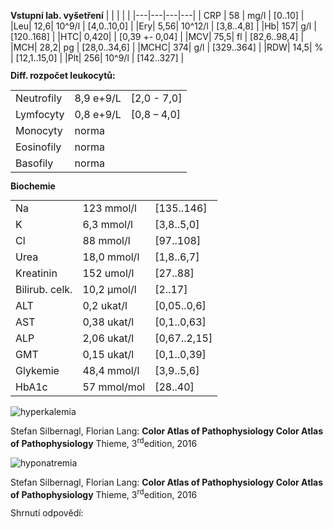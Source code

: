 
<div class="w3-row">
<bdl-tabs idlist="biochemie,hyperkalemia,dehydratation" titlelist="Výsledky vyšetření, Hyperkalémie,Dehydratace"></bdl-tabs>
<div id="biochemie">
<div class="w3-third">
<div class="w3-sand w3-large w3-padding w3-margin">


**Vstupní lab. vyšetření**
| | | | |
|---|---|---|---|
| CRP | 58 | mg/l | [0..10] |
|Leu| 12,6| 10^9/l |	[4,0..10,0] |
|Ery| 5,56| 10^12/l |	[3,8..4,8] |
|Hb| 157| g/l |		[120..168] |
|HTC| 0,420| |		[0,39 +- 0,04] |
|MCV| 75,5| fl |		[82,6..98,4] |
|MCH| 28,2| pg |		[28,0..34,6] |
|MCHC| 374| g/l |		[329..364] |
|RDW| 14,5| % |		[12,1..15,0] |
|Plt| 256| 10^9/l | 		[142..327] |

</div>

</div>
<div class="w3-third">
<div class="w3-sand w3-large w3-padding w3-margin" style="line-height:0.9">

**Diff. rozpočet leukocytů:**

| | | |
|----|------------|------------|
| Neutrofily | 8,9 e+9/L| [2,0 - 7,0] |
| Lymfocyty | 0,8 e+9/L | [0,8 – 4,0] |
| Monocyty | norma | |
| Eosinofily | norma | |
| Basofily | norma | |
**Biochemie**

| | | |
|----|------------|------------|
| Na | 123 mmol/l | [135..146] |
| K | 6,3 mmol/l | [3,8..5,0] |
| Cl | 88 mmol/l | [97..108] |
| Urea | 18,0 mmol/l | [1,8..6,7] |
| Kreatinin | 152 umol/l | [27..88] |
| Bilirub. celk. | 10,2 μmol/l | [2..17] |
| ALT | 0,2 ukat/l | [0,05..0,6] |
| AST | 0,38 ukat/l | [0,1..0,63] |
| ALP | 2,06 ukat/l | [0,67..2,15] |
| GMT | 0,15 ukat/l | [0,1..0,39] |
| Glykemie |  48,4 mmol/l | [3,9..5,6] |
| HbA1c | 57 mmol/mol | [28..40] |

</div>
</div>
</div>

<div class="w3-twothird" id="hyperkalemia">

![hyperkalemia](hyperkalemia.jpg)

Stefan Silbernagl, Florian Lang: **Color Atlas of Pathophysiology
Color Atlas of Pathophysiology** Thieme, 3<sup>rd</sup>edition, 2016 

</div>
<div class="w3-twothird" id="dehydratation">

![hyponatremia](hyponatremia.jpg)

Stefan Silbernagl, Florian Lang: **Color Atlas of Pathophysiology
Color Atlas of Pathophysiology** Thieme, 3<sup>rd</sup>edition, 2016 

</div>


<div class="w3-third  w3-xlarge w3-palatino" style="line-height:1.0">

<div class="w3-padding w3-margin">
<bdl-quizx id="q2.1" type="choice2" 
          question="2.1 Proč má pacient normální hematokrit (0,42), ale erytrocyty mají nižší MCV?" 
          answers="A. Hemokoncentrace a hyperosmolarita z osmotické diurézy zmenšují MCV erytrocytů, ruční dopočet hodnot může také ovlivnit výsledky.|B. Erytrocyty ztrácejí část své membrány průchodem slezinou kvůli poškození v hyperosmolárním prostředí, což snižuje MCV, ale protože nejsou destruovány, hematokrit zůstává normální." 
          correctoptions="true|false" 
          explanations="ano|ne" 
          buttontitle="zkontrolovat odpověď"></bdl-quizx>

<bdl-quizx id="q2.2" type="choice2" 
           question="2.2 Jaký je důvod leukocytózy a co by bylo vhodné doplnit za další vyšetření?" 
           answers="A. Pro vyšetření leukocytózy bych doporučil diferenciální rozpočet leukocytů a CRP test. Leukocytóza a zvýšené CRP na 58 mg/L, hlavně z neutrofilů, naznačují infekci a stresovou reakci, s vyplavením neutrofilů z kostní dřeně a sleziny kvůli glukokortikoidům.|B. Pacient má suspektní konkomitantní hematologické onemocnění. Pacientovi doporučuji provést průtokovou cytometrie z periferní krve a trepanobiopsii k ověření či vyloučení možné leukémie nebo leukemizovaného lymfomu." 
           correctoptions="true|false" 
           explanations="ano|ne" 
           buttontitle="zkontrolovat odpověď"></bdl-quizx>
<bdl-quizx id="q2.3" type="choice2" 
           question="2.3 Proč má pacient hyponatrémii?" 
           answers="A. Hyponatrémie je způsobena osmotickou diurézou a přesuny vody z buněk do extracelulárního prostoru při hyperglykémii, které ředí sodík, a sníženou exkrecí vody díky ADH. Zvracení může také přispět ke ztrátě sodíku.|B. U pacienta je narušena tubulární funkce kvůli dehydrataci, hlavně v proximálním tubulu, což způsobuje zvýšenou frakční exkreci sodíku a ztráty sodíku potem z aktivace stresové reakce a vegetativního nervového systému." 
           correctoptions="true|false" 
           explanations="ano|ne" 
           buttontitle="zkontrolovat odpověď"></bdl-quizx>
<bdl-quizx id="q2.4" type="choice2" 
           question="2.4 Proč má pacient hyperkalémii?" 
           answers="A. Ledviny vyměňují kalium za glukózu, což vede k retenci kalia při snaze snížit glykémii a používání kalia k regulaci acidobazické rovnováhy.|B. Nedostatek inzulinu způsobuje produkci ketonů a acidózu, což vede k přesunu kalia z buněk a nedostatečnému vracení do buněk, při dlouhodobé komplikaci dochází k proteokatabolismu svalů." 
           correctoptions="false|true" 
           explanations="ne|ano" 
           buttontitle="zkontrolovat odpověď"></bdl-quizx>
<bdl-quizx id="q2.5" type="choice2" 
           question="2.5 Proč má pacient hyperglykémii?" 
           answers="A. Hyperglykémie je způsobena absolutním nedostatkem inzulinu a nadprodukcí glukagonu, což brání vstupu glukózy do buněk a stimuluje glukoneogenezi v játrech.|B. Vzniká aktivací stresové reakce, která uvolňuje glukózu ze zásob a při nedostatku inzulinu dochází k její nadměrné retenci intracelulárně, zatímco tělo zvyšuje glykémii extracelulárně glukoneogenezí ve svalech a podkoží." 
           correctoptions="true|false" 
           explanations="ano|ne" 
           buttontitle="zkontrolovat odpověď"></bdl-quizx>
<bdl-quizx id="q2.6" type="choice2" 
           question="2.6 Co byste doplnili za vyšetření ke zhodnocení aktuální akutní poruchy vnitřního prostředí?" 
           answers="A. Glykovaný hemoglobin|B. protilátky proti inzulinu a buňkám ostrůvků|C. ASTRUP" 
           correctoptions="false|false|true" 
           explanations="ne|ne|ano" 
           buttontitle="zkontrolovat odpověď"></bdl-quizx>
<bdl-quiz-summary id="qs1">
  Shrnutí odpovědí:
</bdl-quiz-summary>          
<bdl-quiz-control ids="q2.1,q2.2,q2.3,q2.4,q2.5,q2.6,qs1"></bdl-quiz-control>          
</div>
</div>

</div>

